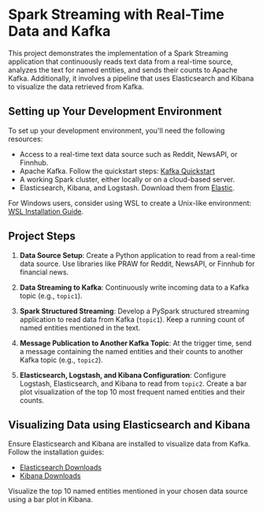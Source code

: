 # Spark Streaming with Real-Time Data and Kafka

This project demonstrates the implementation of a Spark Streaming application that continuously reads text data from a real-time source, analyzes the text for named entities, and sends their counts to Apache Kafka. Additionally, it involves a pipeline that uses Elasticsearch and Kibana to visualize the data retrieved from Kafka.

## Setting up Your Development Environment

To set up your development environment, you'll need the following resources:

- Access to a real-time text data source such as Reddit, NewsAPI, or Finnhub.
- Apache Kafka. Follow the quickstart steps: [Kafka Quickstart](https://kafka.apache.org/quickstart)
- A working Spark cluster, either locally or on a cloud-based server.
- Elasticsearch, Kibana, and Logstash. Download them from [Elastic](https://www.elastic.co/downloads/).

For Windows users, consider using WSL to create a Unix-like environment: [WSL Installation Guide](https://docs.microsoft.com/en-us/windows/wsl/install-win10).

## Project Steps

1. **Data Source Setup**: Create a Python application to read from a real-time data source. Use libraries like PRAW for Reddit, NewsAPI, or Finnhub for financial news.

2. **Data Streaming to Kafka**: Continuously write incoming data to a Kafka topic (e.g., `topic1`).

3. **Spark Structured Streaming**: Develop a PySpark structured streaming application to read data from Kafka (`topic1`). Keep a running count of named entities mentioned in the text.

4. **Message Publication to Another Kafka Topic**: At the trigger time, send a message containing the named entities and their counts to another Kafka topic (e.g., `topic2`).

5. **Elasticsearch, Logstash, and Kibana Configuration**: Configure Logstash, Elasticsearch, and Kibana to read from `topic2`. Create a bar plot visualization of the top 10 most frequent named entities and their counts.

## Visualizing Data using Elasticsearch and Kibana

Ensure Elasticsearch and Kibana are installed to visualize data from Kafka. Follow the installation guides:

- [Elasticsearch Downloads](https://www.elastic.co/downloads)
- [Kibana Downloads](https://www.elastic.co/start)

Visualize the top 10 named entities mentioned in your chosen data source using a bar plot in Kibana.
